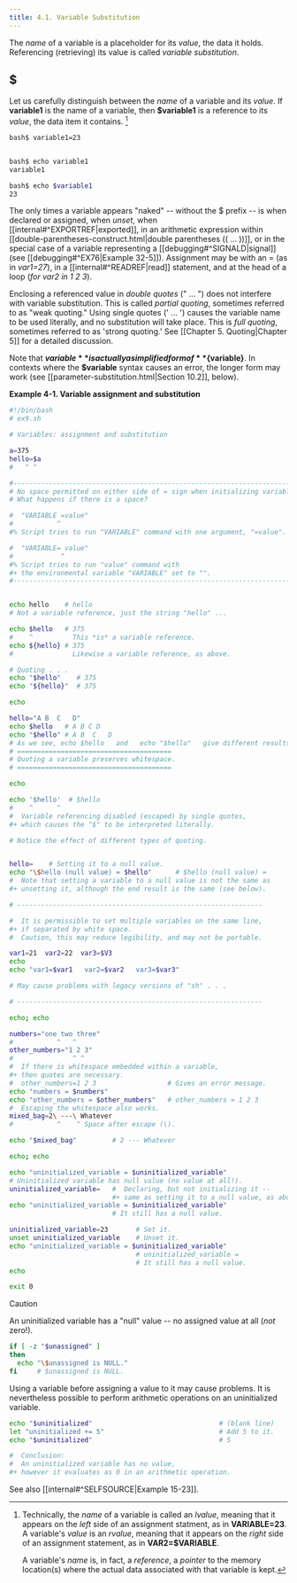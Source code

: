 ```yaml
---
title: 4.1. Variable Substitution
---
```

The _name_ of a variable is a placeholder for its _value_, the data it holds. Referencing (retrieving) its value is called _variable substitution_.

## $

Let us carefully distinguish between the _name_ of a variable and its _value_. If **variable1** is the name of a variable, then **$variable1** is a reference to its _value_, the data item it contains. [^1]

```bash
bash$ variable1=23


bash$ echo variable1
variable1

bash$ echo $variable1
23
```

The only times a variable appears "naked" -- without the $ prefix -- is when declared or assigned, when _unset_, when [[internal#^EXPORTREF|exported]], in an arithmetic expression within [[double-parentheses-construct.html|double parentheses (( ... ))]], or in the special case of a variable representing a [[debugging#^SIGNALD|signal]] (see [[debugging#^EX76|Example 32-5]]). Assignment may be with an = (as in _var1=27_), in a [[internal#^READREF|read]] statement, and at the head of a loop (_for var2 in 1 2 3_).

Enclosing a referenced value in _double quotes_ (" ... ") does not interfere with variable substitution. This is called _partial quoting_, sometimes referred to as "weak quoting." Using single quotes (' ... ') causes the variable name to be used literally, and no substitution will take place. This is _full quoting_, sometimes referred to as 'strong quoting.' See [[Chapter 5. Quoting|Chapter 5]] for a detailed discussion.

Note that **$variable** is actually a simplified form of **${variable}**. In contexts where the **$variable** syntax causes an error, the longer form may work (see [[parameter-substitution.html|Section 10.2]], below).

**Example 4-1. Variable assignment and substitution**

```bash
#!/bin/bash
# ex9.sh

# Variables: assignment and substitution

a=375
hello=$a
#   ^ ^

#-------------------------------------------------------------------------
# No space permitted on either side of = sign when initializing variables.
# What happens if there is a space?

#  "VARIABLE =value"
#           ^
#% Script tries to run "VARIABLE" command with one argument, "=value".

#  "VARIABLE= value"
#            ^
#% Script tries to run "value" command with
#+ the environmental variable "VARIABLE" set to "".
#-------------------------------------------------------------------------


echo hello    # hello
# Not a variable reference, just the string "hello" ...

echo $hello   # 375
#    ^          This *is* a variable reference.
echo ${hello} # 375
#               Likewise a variable reference, as above.

# Quoting . . .
echo "$hello"    # 375
echo "${hello}"  # 375

echo

hello="A B  C   D"
echo $hello   # A B C D
echo "$hello" # A B  C   D
# As we see, echo $hello   and   echo "$hello"   give different results.
# =======================================
# Quoting a variable preserves whitespace.
# =======================================

echo

echo '$hello'  # $hello
#    ^      ^
#  Variable referencing disabled (escaped) by single quotes,
#+ which causes the "$" to be interpreted literally.

# Notice the effect of different types of quoting.


hello=    # Setting it to a null value.
echo "\$hello (null value) = $hello"      # $hello (null value) =
#  Note that setting a variable to a null value is not the same as
#+ unsetting it, although the end result is the same (see below).

# --------------------------------------------------------------

#  It is permissible to set multiple variables on the same line,
#+ if separated by white space.
#  Caution, this may reduce legibility, and may not be portable.

var1=21  var2=22  var3=$V3
echo
echo "var1=$var1   var2=$var2   var3=$var3"

# May cause problems with legacy versions of "sh" . . .

# --------------------------------------------------------------

echo; echo

numbers="one two three"
#           ^   ^
other_numbers="1 2 3"
#               ^ ^
#  If there is whitespace embedded within a variable,
#+ then quotes are necessary.
#  other_numbers=1 2 3                  # Gives an error message.
echo "numbers = $numbers"
echo "other_numbers = $other_numbers"   # other_numbers = 1 2 3
#  Escaping the whitespace also works.
mixed_bag=2\ ---\ Whatever
#           ^    ^ Space after escape (\).

echo "$mixed_bag"         # 2 --- Whatever

echo; echo

echo "uninitialized_variable = $uninitialized_variable"
# Uninitialized variable has null value (no value at all!).
uninitialized_variable=   #  Declaring, but not initializing it --
                          #+ same as setting it to a null value, as above.
echo "uninitialized_variable = $uninitialized_variable"
                          # It still has a null value.

uninitialized_variable=23       # Set it.
unset uninitialized_variable    # Unset it.
echo "uninitialized_variable = $uninitialized_variable"
                                # uninitialized_variable =
                                # It still has a null value.
echo

exit 0
```

> [!caution]
> An uninitialized variable has a "null" value -- no assigned value at all (_not_ zero!).
>
> ```bash
> if [ -z "$unassigned" ]
> then
>   echo "\$unassigned is NULL."
> fi     # $unassigned is NULL.
> ```
>
> Using a variable before assigning a value to it may cause problems. It is nevertheless possible to perform arithmetic operations on an uninitialized variable.
>
> ```bash
> echo "$uninitialized"                                # (blank line)
> let "uninitialized += 5"                             # Add 5 to it.
> echo "$uninitialized"                                # 5
> 
> #  Conclusion:
> #  An uninitialized variable has no value,
> #+ however it evaluates as 0 in an arithmetic operation.
> ```
>
> See also [[internal#^SELFSOURCE|Example 15-23]].

[^1]: Technically, the _name_ of a variable is called an _lvalue_, meaning that it appears on the _left_ side of an assignment statment, as in **VARIABLE=23**. A variable's _value_ is an _rvalue_, meaning that it appears on the _right_ side of an assignment statement, as in **VAR2=$VARIABLE**.

    A variable's _name_ is, in fact, a _reference_, a _pointer_ to the memory location(s) where the actual data associated with that variable is kept.
